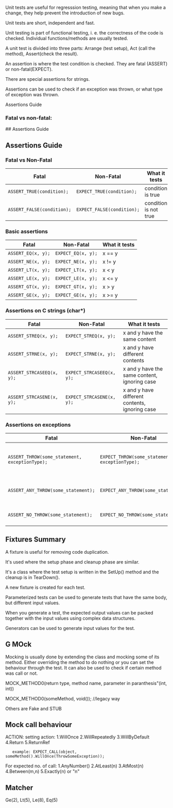 Unit tests are useful for regresssion testing, meaning that when you make a change, they help prevent the introduction of new bugs.

Unit tests are short, independent and fast.

Unit testing is part of functional testing, i. e. the correctness of the code is checked. Individual functions/methods are usually tested.

A unit test is divided into three parts: Arrange (test setup), Act (call the method), Assert(check the result).

An assertion is where the test condition is checked. They are fatal (ASSERT) or non-fatal(EXPECT).

There are special assertions for strings.

Assertions can be used to check if an exception was thrown, or what type of exception was thrown.

Assertions Guide
<h3>Fatal vs non-fatal:</h3>
## Assertions Guide

## Assertions Guide

### Fatal vs Non-Fatal

| Fatal                        | Non-Fatal                    | What it tests           |
|------------------------------|------------------------------|-------------------------|
| `ASSERT_TRUE(condition);`    | `EXPECT_TRUE(condition);`    | condition is true       |
| `ASSERT_FALSE(condition);`   | `EXPECT_FALSE(condition);`   | condition is not true   |

### Basic assertions

| Fatal              | Non-Fatal          | What it tests |
|--------------------|--------------------|---------------|
| `ASSERT_EQ(x, y);` | `EXPECT_EQ(x, y);` | x == y        |
| `ASSERT_NE(x, y);` | `EXPECT_NE(x, y);` | x != y        |
| `ASSERT_LT(x, y);` | `EXPECT_LT(x, y);` | x < y         |
| `ASSERT_LE(x, y);` | `EXPECT_LE(x, y);` | x <= y        |
| `ASSERT_GT(x, y);` | `EXPECT_GT(x, y);` | x > y         |
| `ASSERT_GE(x, y);` | `EXPECT_GE(x, y);` | x >= y        |

### Assertions on C strings (char*)

| Fatal                         | Non-Fatal                     | What it tests                                  |
|-------------------------------|-------------------------------|------------------------------------------------|
| `ASSERT_STREQ(x, y);`         | `EXPECT_STREQ(x, y);`         | x and y have the same content                  |
| `ASSERT_STRNE(x, y);`         | `EXPECT_STRNE(x, y);`         | x and y have different contents                |
| `ASSERT_STRCASEEQ(x, y);`     | `EXPECT_STRCASEEQ(x, y);`     | x and y have the same content, ignoring case   |
| `ASSERT_STRCASENE(x, y);`     | `EXPECT_STRCASENE(x, y);`     | x and y have different contents, ignoring case |

### Assertions on exceptions

| Fatal                                            | Non-Fatal                                        | What it tests                                                       |
|--------------------------------------------------|--------------------------------------------------|---------------------------------------------------------------------|
| `ASSERT_THROW(some_statement, exceptionType);`   | `EXPECT_THROW(some_statement, exceptionType);`   | some_statement throws an exception of the exact given type          |
| `ASSERT_ANY_THROW(some_statement);`              | `EXPECT_ANY_THROW(some_statement);`              | some_statement throws an exception of any type                      |
| `ASSERT_NO_THROW(some_statement);`               | `EXPECT_NO_THROW(some_statement);`               | some_statement throws no exception                                  |


<h2>Fixtures Summary</h2>
A fixture is useful for removing code duplication.

It's used where the setup phase and cleanup phase are similar.

It's a class where the test setup is written in the SetUp() method and the cleanup is in TearDown().

A new fixture is created for each test.



Parameterized tests can be used to generate tests that have the same body, but different input values.

When you generate a test, the expected output values can be packed together with the input values using complex data structures.

Generators can be used to generate input values for the test.

<h2>G MOck</h2>
Mocking is usually done by extending the class and mocking some of its method. Either overriding the method to do nothing or you can set the behaviour through the test. It can also be used to check if certain method was call or not.

MOCK_METHOD0(return type, method name, parameter in paranthesis"(int, int))

MOCK_METHOD0(someMethod, void()); //legacy way

Others are Fake and STUB

<h2>Mock call behaviour</h2>
ACTION:
setting action:
1.WillOnce
2.WillRepeatedly
3.WillByDefault
4.Return
5.ReturnRef
       
       example: EXPECT_CALL(object, someMethod().WillOnce(ThrowSomeException));

For expected no. of call:
1.AnyNumber()
2.AtLeast(n)
3.AtMost(n)
4.Between(m,n)
5.Exactly(n) or "n"

<h2>Matcher</h2>
Ge(2), Lt(5), Le(8), Eq(5)